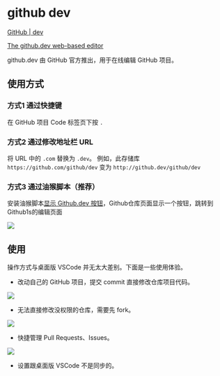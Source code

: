 # github dev

[GitHub | dev](https://github.com/github/dev)

[The github.dev web-based editor](https://docs.github.com/en/codespaces/the-githubdev-web-based-editor)

github.dev 由 GitHub 官方推出，用于在线编辑 GitHub 项目。

## 使用方式

### 方式1 通过快捷键

在 GitHub 项目 Code 标签页下按 `.`

### 方式2 通过修改地址栏 URL

将 URL 中的 `.com` 替换为 `.dev`。 例如，此存储库 `https://github.com/github/dev` 变为 `http://github.dev/github/dev`

### 方式3 通过油猴脚本（推荐）

安装油猴脚本[显示 Github.dev 按钮](https://greasyfork.org/zh-CN/scripts/431463-%E6%98%BE%E7%A4%BA-github-dev-%E6%8C%89%E9%92%AE)，Github仓库页面显示一个按钮，跳转到Github1s的编辑页面

![](https://image.newarea.site/2024-05-25-15-59-22.png)

## 使用

操作方式与桌面版 VSCode 并无太大差别。下面是一些使用体验。

- 改动自己的 GitHub 项目，提交 commit 直接修改仓库项目代码。

![](https://image.newarea.site/2024-05-25-16-18-43.png)

- 无法直接修改没权限的仓库，需要先 fork。

![](https://image.newarea.site/2024-05-25-16-30-45.png)

- 快捷管理 Pull Requests、Issues。

![](https://image.newarea.site/2024-05-25-16-35-07.png)

- 设置跟桌面版 VSCode 不是同步的。
